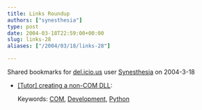 ```yaml
---
title: Links Roundup
authors: ["synesthesia"]
type: post
date: 2004-03-18T22:59:00+00:00
slug: links-28 
aliases: ["/2004/03/18/links-28"]

---
```

Shared bookmarks for [del.icio.us][1] user  [Synesthesia][2] on 2004-3-18

  * [[Tutor] creating a non-COM DLL][3]:
   
    Keywords: [COM][4], [Development][5], [Python][6]

 [1]: https://del.icio.us/
 [2]: https://del.icio.us/synesthesia
 [3]: https://mail.python.org/pipermail/tutor/2002-November/018594.html "https://mail.python.org/pipermail/tutor/2002-November/018594.html"
 [4]: https://del.icio.us/synesthesia/COM
 [5]: https://del.icio.us/synesthesia/Development
 [6]: https://del.icio.us/synesthesia/Python